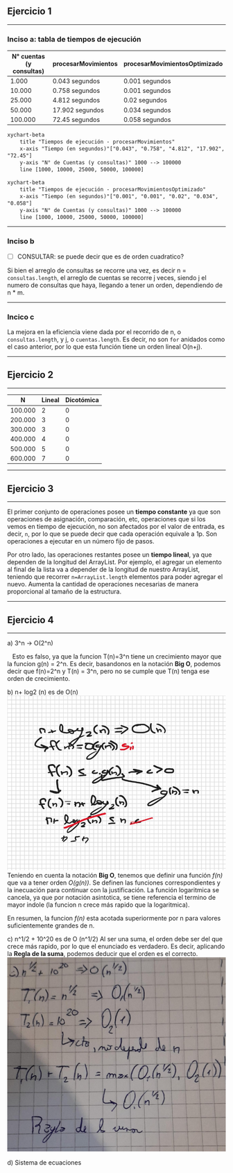 ## Ejercicio 1

---
### Inciso a: tabla de tiempos de ejecución

| N° cuentas (y consultas) | procesarMovimientos | procesarMovimientosOptimizado |
|--------------------------|---------------------|-------------------------------|
| 1.000                    | 0.043 segundos      | 0.001 segundos                |
| 10.000                   | 0.758 segundos      | 0.001 segundos                |
| 25.000                   | 4.812 segundos      | 0.02 segundos                 |
| 50.000                   | 17.902 segundos     | 0.034 segundos                |
| 100.000                  | 72.45 segundos      | 0.058 segundos                |

```mermaid
xychart-beta
    title "Tiempos de ejecución - procesarMovimientos"
    x-axis "Tiempo (en segundos)"["0.043", "0.758", "4.812", "17.902", "72.45"]
    y-axis "N° de Cuentas (y consultas)" 1000 --> 100000
    line [1000, 10000, 25000, 50000, 100000]
```
```mermaid
xychart-beta
    title "Tiempos de ejecución - procesarMovimientosOptimizado"
    x-axis "Tiempo (en segundos)"["0.001", "0.001", "0.02", "0.034", "0.058"]
    y-axis "N° de Cuentas (y consultas)" 1000 --> 100000
    line [1000, 10000, 25000, 50000, 100000]
```
---
### Inciso b 

- [ ] CONSULTAR: se puede decir que es de orden cuadratico?

Si bien el arreglo de consultas se recorre una vez, es decir n = ``consultas.length``,
el arreglo de cuentas se recorre j veces, siendo j el numero de consultas que haya, llegando a tener un orden, dependiendo de n * m.


---
### Incico c
La mejora en la eficiencia viene dada por el recorrido de n, o ``consultas.length``, y j, o ``cuentas.length``.
Es decir, no son ``for`` anidados como el caso anterior, por lo que esta función tiene un orden lineal
O(n+j).

---

## Ejercicio 2

---

| N       | Lineal | Dicotómica |
|---------|--------|------------|
| 100.000 | 2      | 0          |
| 200.000 | 3      | 0          |
| 300.000 | 3      | 0          |
| 400.000 | 4      | 0          |
| 500.000 | 5      | 0          |
| 600.000 | 7      | 0          |

---

## Ejercicio 3

---

El primer conjunto de operaciones posee un **tiempo constante** ya que son operaciones de asignación, comparación, etc,
operaciones que si los vemos en tiempo de ejecución, no son afectados por el valor de entrada, es decir, ``n``, por lo 
que se puede decir que cada operación equivale a 1p. Son operaciones a ejecutar en un número fijo de pasos.

Por otro lado, las operaciones restantes posee un **tiempo lineal**, ya que dependen de la longitud del ArrayList. Por
 ejemplo, el agregar un elemento al final de la lista va a depender de la longitud de nuestro ArrayList, teniendo que 
recorrer ``n=ArrayList.length`` elementos para poder agregar el nuevo. Aumenta la cantidad de operaciones necesarias de 
manera proporcional al tamaño de la estructura.

---

## Ejercicio 4

---
a) 3^n → O(2^n)

&nbsp;&nbsp;&nbsp;Esto es falso, ya que la funcion T(n)=3^n tiene un crecimiento mayor que la funcion g(n) = 2^n.
Es decir, basandonos en la notación **Big O**, podemos decir que f(n)=2^n y T(n) = 3^n, pero no se cumple que T(n) tenga
ese orden de crecimiento.

b) n+ log2 (n) es de O(n)
![img.png](img.png)
Teniendo en cuenta la notación **Big O**, tenemos que definir una función *f(n)* que va a tener orden *O(g(n))*.
Se definen las funciones correspondientes y la inecuación para continuar con la justificación. La función logaritmica se
 cancela, ya que por notación asintotica, se tiene referencia el termino de mayor indole (la funcion n crece más rapido 
que la logaritmica).

En resumen, la funcion _f(n)_ esta acotada superiormente por n para valores suficientemente grandes de n.

c) n^1/2 + 10^20 es de O (n^1/2)
Al ser una suma, el orden debe ser del que crece más rapido, por lo que el enunciado es verdadero.
 Es decir, aplicando la **Regla de la suma**, podemos deducir que el orden es el correcto.
![img_ejercicio4c.jpg](img_ejercicio4c.jpg)

d) Sistema de ecuaciones

